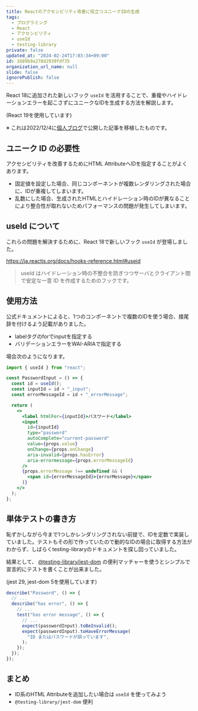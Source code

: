```yaml
---
title: Reactのアクセシビリティ改善に役立つユニークIDの生成
tags:
  - プログラミング
  - React
  - アクセシビリティ
  - useId
  - testing-library
private: false
updated_at: "2024-02-24T17:03:34+09:00"
id: 1689b9a278d2939fdf35
organization_url_name: null
slide: false
ignorePublish: false
---
```


React 18に追加された新しいフック `useId` を活用することで、重複やハイドレーションエラーを起こさずにユニークなIDを生成する方法を解説します。

(React 19を使用しています)

※ これは2022/12/4に[個人ブログ](https://bicstone.me)で公開した記事を移植したものです。

## ユニーク ID の必要性

アクセシビリティを改善するためにHTML AttributeへIDを指定することがよくあります。

- 固定値を設定した場合、同じコンポーネントが複数レンダリングされた場合に、IDが重複してしまいます。
- 乱数にした場合、生成されたHTMLとハイドレーション時のIDが異なることにより整合性が取れないためパフォーマンスの問題が発生してしまいます。

## useId について

これらの問題を解決するために、React 18で新しいフック `useId` が登場しました。

https://ja.reactjs.org/docs/hooks-reference.html#useid

> useId はハイドレーション時の不整合を防ぎつつサーバとクライアント間で安定な一意 ID を作成するためのフックです。

## 使用方法

公式ドキュメントによると、1つのコンポーネントで複数のIDを使う場合、接尾辞を付けるよう記載がありました。

- labelタグのforでinputを指定する
- バリデーションエラーをWAI-ARIAで指定する

場合次のようになります。

```jsx
import { useId } from "react";

const PasswordInput = () => {
  const id = useId();
  const inputId = id + "_input";
  const errorMessageId = id + "_errorMessage";

  return (
    <>
      <label htmlFor={inputId}>パスワード</label>
      <input
        id={inputId}
        type="password"
        autoComplete="current-password"
        value={props.value}
        onChange={props.onChange}
        aria-invalid={props.hasError}
        aria-errormessage={props.errorMessageId}
      />
      {props.errorMessage !== undefined && (
        <span id={errorMessageId}>{errorMessage}</span>
      )}
    </>
  );
};
```

## 単体テストの書き方

恥ずかしながら今まで1つしかレンダリングされない前提で、IDを定数で実装していました。テストもその形で作っていたので動的なIDの場合に取得する方法がわからず、しばらくtesting-libraryのドキュメントを探し回っていました。

結果として、 [@testing-library/jest-dom](https://github.com/testing-library/jest-dom) の便利マッチャーを使うとシンプルで宣言的にテストを書くことが出来ました。

(jest 29, jest-dom 5を使用しています)

```js
describe("Password", () => {
  // ...
  describe("has error", () => {
    // ...
    test("has error message", () => {
      // ...
      expect(passwordInput).toBeInvalid();
      expect(passwordInput).toHaveErrorMessage(
        "ID またはパスワードが誤っています",
      );
    });
  });
});
```

## まとめ

- ID系のHTML Attributeを追加したい場合は `useId` を使ってみよう
- `@testing-library/jest-dom` 便利
